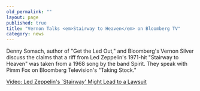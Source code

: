 ```yaml
---
old_permalink: ""
layout: page
published: true
title: "Vernon Talks <em>Stairway to Heaven</em> on Bloomberg TV"
category: news
---
```


Denny Somach, author of "Get the Led Out," and Bloomberg's Vernon Silver discuss the claims that a riff from Led Zeppelin's 1971-hit "Stairway to Heaven" was taken from a 1968 song by the band Spirit. They speak with Pimm Fox on Bloomberg Television's "Taking Stock."

[Video: Led Zeppelin's `Stairway' Might Lead to a Lawsuit ](http://www.bloomberg.com/video/led-zeppelin-s-stairway-might-lead-to-a-lawsuit-ViWjBypvRYaXyzmQ~sFknA.html)